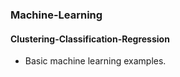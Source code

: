 ### Machine-Learning 
#### Clustering-Classification-Regression
- Basic machine learning examples.
 
